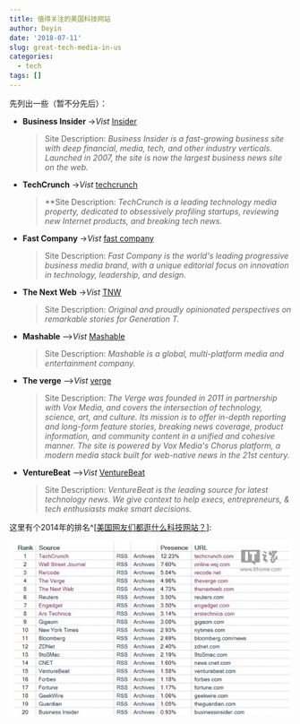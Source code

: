 ```yaml
---
title: 值得关注的美国科技网站
author: Deyin
date: '2018-07-11'
slug: great-tech-media-in-us
categories:
  - tech
tags: []
---
```


先列出一些（暂不分先后）：

- **Business Insider** ->*Vist* [Insider](http://www.businessinsider.com/)

  > Site Description: *Business Insider is a fast-growing business site with deep financial, media, tech, and other industry verticals. Launched in 2007, the site is now the largest business news site on the web.*
  
- **TechCrunch** ->*Vist* [techcrunch](https://techcrunch.com/)

  > **Site Description: *TechCrunch is a leading technology media property, dedicated to obsessively profiling startups, reviewing new Internet products, and breaking tech news.*
  
- **Fast Company** ->*Vist* [fast company](https://www.fastcompany.com/)

  > Site Description: *Fast Company is the world's leading progressive business media brand, with a unique editorial focus on innovation in technology, leadership, and design.*
  
- **The Next Web** ->*Vist* [TNW](https://thenextweb.com/)

  > Site Description: *Original and proudly opinionated perspectives on remarkable stories for Generation T.*
  
- **Mashable** —>*Vist* [Mashable](https://mashable.com/?geo=US&utm_cid=mash-prod-nav-geo)

  > Site Description: *Mashable is a global, multi-platform media and entertainment company.*
  
- **The verge** —>*Vist* [verge](https://www.theverge.com/)

  > Site Description: *The Verge was founded in 2011 in partnership with Vox Media, and covers the intersection of technology, science, art, and culture. Its mission is to offer in-depth reporting and long-form feature stories, breaking news coverage, product information, and community content in a unified and cohesive manner. The site is powered by Vox Media&#39;s Chorus platform, a modern media stack built for web-native news in the 21st century.*

- **VentureBeat** —>*Vist* [VentureBeat]()

  > Site Description: *VentureBeat is the leading source for latest technology news. We give context to help execs, entrepreneurs, & tech enthusiasts make smart decisions.*


这里有个2014年的排名^[[美国网友们都逛什么科技网站？](https://www.ithome.com/html/it/79083.htm)]:

![前二十名的排名](https://raw.githubusercontent.com/dean33/exblog/master/static/2018-07-11-great-tech-media-in-us.files/2018-07-11-great-tech-media-in-us-rank-2014.jpg)

